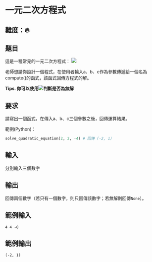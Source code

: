 # 一元二次方程式
## 難度：🔥
## 題目
這是一種常見的一元二次方程式：
![](https://latex.codecogs.com/svg.latex?ax^2%20+%20bx%20+%20c%20=%200)  

老師想請你設計一個程式，在使用者輸入a、b、c作為參數傳遞給一個名為compute()的函式，該函式回傳方程式的解。  

**Tips. 你可以使用![](https://latex.codecogs.com/svg.latex?b^2%20-%204ac%20)判斷是否為無解**

## 要求
請寫出一個函式，在傳入a、b、c三個參數之後，回傳運算結果。

範例(Python)：
```py
solve_quadratic_equation(2, 2, -4) # 回傳 (-2, 1)
```

## 輸入
分別輸入三個數字

## 輸出
回傳兩個數字（若只有一個數字，則只回傳該數字；若無解則回傳`None`）。

## 範例輸入
```
4 4 -8
```

## 範例輸出
```
(-2, 1)
```
